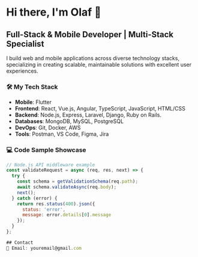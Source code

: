 # Hi there, I'm Olaf 👋

## Full-Stack & Mobile Developer | Multi-Stack Specialist

I build web and mobile applications across diverse technology stacks, specializing in creating scalable, maintainable solutions with excellent user experiences.

### 🛠️ My Tech Stack
- **Mobile**: Flutter
- **Frontend**: React, Vue.js, Angular, TypeScript, JavaScript, HTML/CSS
- **Backend**: Node.js, Express, Laravel, Django, Ruby on Rails.
- **Databases**: MongoDB, MySQL, PostgreSQL
- **DevOps**: Git, Docker, AWS
- **Tools**: Postman, VS Code, Figma, Jira



### 💻 Code Sample Showcase
```javascript
// Node.js API middleware example
const validateRequest = async (req, res, next) => {
  try {
    const schema = getValidationSchema(req.path);
    await schema.validateAsync(req.body);
    next();
  } catch (error) {
    return res.status(400).json({
      status: 'error',
      message: error.details[0].message
    });
  }
};

## Contact
📧 Email: youremail@gmail.com
